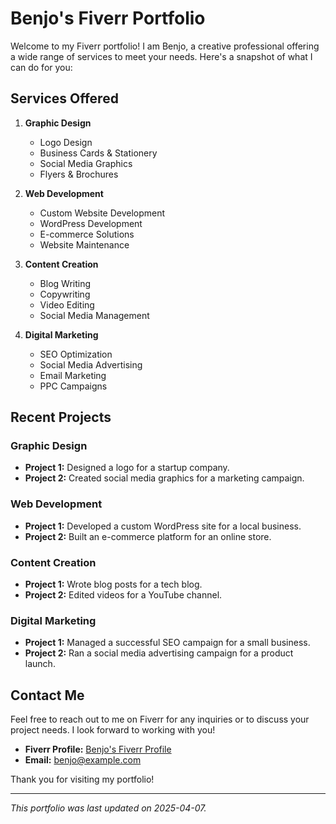 # Benjo's Fiverr Portfolio

Welcome to my Fiverr portfolio! I am Benjo, a creative professional offering a wide range of services to meet your needs. Here's a snapshot of what I can do for you:

## Services Offered

1. **Graphic Design**
   - Logo Design
   - Business Cards & Stationery
   - Social Media Graphics
   - Flyers & Brochures

2. **Web Development**
   - Custom Website Development
   - WordPress Development
   - E-commerce Solutions
   - Website Maintenance

3. **Content Creation**
   - Blog Writing
   - Copywriting
   - Video Editing
   - Social Media Management

4. **Digital Marketing**
   - SEO Optimization
   - Social Media Advertising
   - Email Marketing
   - PPC Campaigns

## Recent Projects

### Graphic Design
- **Project 1:** Designed a logo for a startup company.
- **Project 2:** Created social media graphics for a marketing campaign.

### Web Development
- **Project 1:** Developed a custom WordPress site for a local business.
- **Project 2:** Built an e-commerce platform for an online store.

### Content Creation
- **Project 1:** Wrote blog posts for a tech blog.
- **Project 2:** Edited videos for a YouTube channel.

### Digital Marketing
- **Project 1:** Managed a successful SEO campaign for a small business.
- **Project 2:** Ran a social media advertising campaign for a product launch.

## Contact Me

Feel free to reach out to me on Fiverr for any inquiries or to discuss your project needs. I look forward to working with you!

- **Fiverr Profile:** [Benjo's Fiverr Profile](https://fiverr.com/benjo-33)
- **Email:** benjo@example.com

Thank you for visiting my portfolio!

---

*This portfolio was last updated on 2025-04-07.*